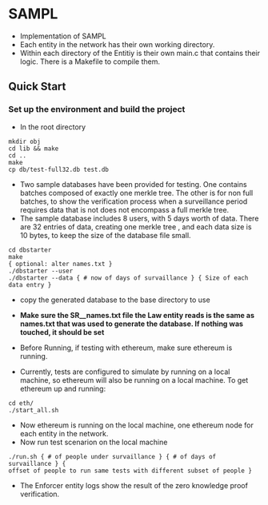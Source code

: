 # SAMPL

- Implementation of SAMPL
- Each entity in the network has their own working directory.
- Within each directory of the Entitiy is their own main.c that contains their
  logic. There is a Makefile to compile them.


## Quick Start

### Set up the environment and build the project

- In the root directory

```
mkdir obj
cd lib && make
cd ..
make
cp db/test-full32.db test.db
```


- Two sample databases have been provided for testing. One contains batches
  composed of exactly one merkle tree. The other is for non full batches, to
  show the verification process when a surveillance period requires data that is
  not does not encompass a full merkle tree.
- The sample database includes 8 users, with 5 days worth of data. There are 32
  entries of data, creating one merkle tree , and each data size is 10 bytes, to
  keep the size of the database file small.

```
cd dbstarter
make
{ optional: alter names.txt }
./dbstarter --user
./dbstarter --data { # now of days of survaillance } { Size of each data entry }

```
- copy the generated database to the base directory to use
- **Make sure the SR__names.txt file the Law entity reads is the same as
  names.txt that was used to generate the database. If nothing was touched, it
  should be set**

- Before Running, if testing with ethereum, make sure ethereum is running.
- Currently, tests are configured to simulate by running on a local machine, so
  ethereum will also be running on a local machine. To get ethereum up and
  running:
```
cd eth/
./start_all.sh
```
- Now ethereum is running on the local machine, one ethereum node for each
  entity in the network.
- Now run test scenarion on the local machine
```
./run.sh { # of people under survaillance } { # of days of survaillance } {
offset of people to run same tests with different subset of people }
```
- The Enforcer entity logs show the result of the zero knowledge proof
  verification.



